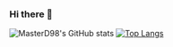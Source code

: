 ### Hi there 👋

<!--
**MasterD98/MasterD98** is a ✨ _special_ ✨ repository because its `README.md` (this file) appears on your GitHub profile.

Here are some ideas to get you started:

- 🔭 I’m currently working on ...
- 🌱 I’m currently learning ...
- 👯 I’m looking to collaborate on ...
- 🤔 I’m looking for help with ...
- 💬 Ask me about ...
- 📫 How to reach me: ...
- 😄 Pronouns: ...
- ⚡ Fun fact: ...
-->

<span style="float: left">![MasterD98's GitHub stats](https://github-readme-stats.vercel.app/api?username=MasterD98&theme=algolia&count_private=true&show_icons=true&hide=prs,contribs)
[![Top Langs](https://github-readme-stats.vercel.app/api/top-langs/?username=MasterD98&layout=compact)](https://github.com/anuraghazra/github-readme-stats)<span>
